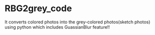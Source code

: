 # RBG2grey_code
It converts colored photos into the grey-colored photos(sketch photos) using python which includes GuassianBlur feature!!
